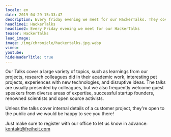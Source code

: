 ```yaml
---
locale: en
date: 2019-04-29 15:33:47
description: Every friday evening we meet for our HackerTalks. They cover a large variety of topics.
headline1: HackerTalks
headline2: Every Friday evening we meet for our HackerTalks
teaser: HackerTalks
lead_image:
image: /img/chronicle/hackertalks.jpg.webp
vimeo:
youtube:
hideHeaderTitle: true
---
```


Our Talks cover a large variety
of topics, such as learnings from our projects, research colleagues
did in their academic work, interesting pet projects, experiences with
new technologies, and disruptive ideas. The talks are usually
presented by colleagues, but we also frequently welcome guest speakers
from diverse areas of expertise, successful startup founders, renowned
scientists and open source activists.

Unless the talks cover internal details of a customer project, they're
open to the public and we would be happy to see you there!

Just make sure to register with our office to let us know in advance:
<a href="mailto:kontakt@freiheit.com?subject=Registration%20for%20the%20Hackertalk&body=Dear%20office,%20I%20hereby%20register%20for%20the%20Hackertalk%20on%20dd.mm.yyyy.">kontakt@freiheit.com</a>



